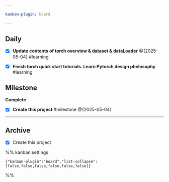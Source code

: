 ```yaml
---

kanban-plugin: board

---
```


## Daily

- [x] **Update contents of torch overview & dataset & dataLoader** @{2025-05-04} #learning
- [x] **Finish torch quick start tutorials. Learn Pytorch design phelosophy** #learning


## Milestone

**Complete**
- [x] **Create this project** #milestone @{2025-05-04}


***

## Archive

- [x] Create this project

%% kanban:settings
```
{"kanban-plugin":"board","list-collapse":[false,false,false,false,false,false]}
```
%%